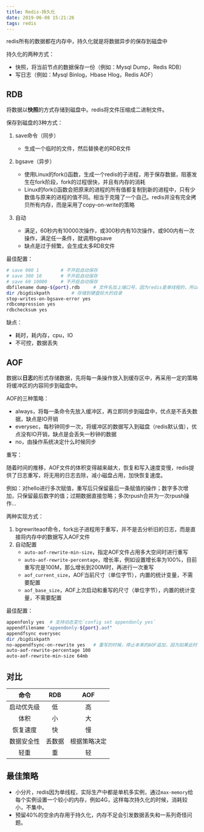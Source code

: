 ```yaml
---
title: Redis-持久化
date: 2019-06-08 15:21:26
tags: redis
---
```


redis所有的数据都在内存中，持久化就是将数据异步的保存到磁盘中

持久化的两种方式：

- 快照，将当前节点的数据保存一份（例如：Mysql Dump，Redis RDB）
- 写日志（例如：Mysql Binlog，Hbase Hlog，Redis AOF）

## RDB

将数据以**快照**的方式存储到磁盘中。redis将文件压缩成二进制文件。

保存到磁盘的3种方式：

1. save命令（同步）
   - 生成一个临时的文件，然后替换老的RDB文件

2. bgsave（异步）
   - 使用Linux的fork()函数，生成一个redis的子进程，用于保存数据，阻塞发生在fork阶段，fork的过程很快，并且有内存的消耗
   - Linux的fork()函数会把原来的进程的所有值都复制到新的进程中，只有少数值与原来的进程的值不同。相当于克隆了一个自己。redis并没有完全拷贝所有内存，而是采用了copy-on-write的策略
3. 自动
   - 满足，60秒内有10000次操作，或300秒内有10次操作，或900内有一次操作，满足任一条件，就调用bgsave
   - 缺点是过于频繁，会生成太多RDB文件

最佳配置：

```bash
# save 900 1        # 不开启自动保存
# save 300 10       # 不开启自动保存
# save 60 10000     # 不开启自动保存
dbfilename dump-${port}.rdb     # 文件名加上端口号，因为redis是单线程的，所以一台机器上会启动多个redis来利用多核的资源
dir /bigdiskpath        # 存储到硬盘较大的目录
stop-writes-on-bgsave-error yes
rdbcompression yes
rdbchecksum yes
```

缺点：

- 耗时，耗内存，cpu，IO
- 不可控，数据丢失

## AOF

数据以**日志**的形式存储数据，先将每一条操作放入到缓存区中，再采用一定的策略将缓冲区的内容同步到磁盘中。

AOF的三种策略：

- always，将每一条命令先放入缓冲区，再立即同步到磁盘中，优点是不丢失数据，缺点是IO开销
- everysec，每秒钟同步一次，将缓冲区的数据写入到磁盘（redis默认值），优点没有IO开销，缺点是会丢失一秒钟的数据
- no，由操作系统决定什么时候同步

重写：

随着时间的推移，AOF文件的体积变得越来越大，恢复和写入速度变慢，redis提供了日志重写，将无用的日志去除，减小磁盘占用，加快恢复速度。

例如：对hello进行多次赋值，重写后只保留最后一条赋值的操作；数字多次增加，只保留最后数字的值；过期数据直接忽略；多次rpush合并为一次rpush操作...

两种实现方式：

1. bgrewriteaof命令，fork出子进程用于重写，并不是去分析旧的日志，而是直接将内存中的数据写入AOF文件
2. 自动配置
   - `auto-aof-rewrite-min-size`，指定AOF文件占用多大空间时进行重写
   - `auto-aof-rewrite-percentage`，增长率，例如设置增长率为100%，目前重写完是100M，那么增长到200M时，再进行一次重写
   - `aof_current_size`，AOF当前尺寸（单位字节），内置的统计变量，不需要配置
   - `aof_base_size`，AOF上次启动和重写的尺寸（单位字节），内置的统计变量，不需要配置

最佳配置：

```bash
appenfonly yes  # 支持动态变化`config set appendonly yes`
appendfilename "appendonly-${port}.aof"
appendfsync everysec
dir /bigdiskpath
no-appendfsync-on-rewrite yes   # 重写的时候，停止本来的AOF追加，因为如果此时操作量大，磁盘IO资源就会紧张，缺点是没有追加，如果重写失败，原先的AOF又没有追加，数据就会丢失
auto-aof-rewrite-percentage 100
auto-aof-rewrite-min-size 64mb
```

## 对比

命令|RDB|AOF
:--:|:--:|:--:
启动优先级|低|高
体积|小|大
恢复速度|快|慢
数据安全性|丢数据|根据策略决定
轻重|重|轻

## 最佳策略

- 小分片，redis因为单线程，实际生产中都是单机多实例，通过`max-memory`给每个实例设置一个较小的内存，例如4G，这样每次持久化的时候，消耗较小，不集中。
- 预留40%的空余内存用于持久化，内存不足会引发数据丢失和一系列奇怪问题。
